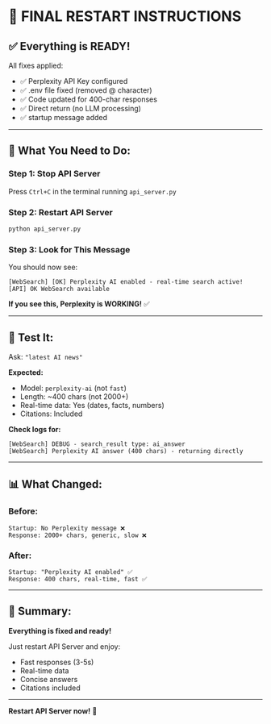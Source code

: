 # 🚀 FINAL RESTART INSTRUCTIONS

## ✅ **Everything is READY!**

All fixes applied:
- ✅ Perplexity API Key configured
- ✅ .env file fixed (removed @ character)
- ✅ Code updated for 400-char responses
- ✅ Direct return (no LLM processing)
- ✅ startup message added

---

## 🔄 **What You Need to Do:**

### **Step 1: Stop API Server**
Press `Ctrl+C` in the terminal running `api_server.py`

### **Step 2: Restart API Server**
```bash
python api_server.py
```

### **Step 3: Look for This Message**
You should now see:
```
[WebSearch] [OK] Perplexity AI enabled - real-time search active!
[API] OK WebSearch available
```

**If you see this, Perplexity is WORKING!** ✅

---

## 🧪 **Test It:**

Ask: `"latest AI news"`

**Expected:**
- Model: `perplexity-ai` (not `fast`)
- Length: ~400 chars (not 2000+)
- Real-time data: Yes (dates, facts, numbers)
- Citations: Included

**Check logs for:**
```
[WebSearch] DEBUG - search_result type: ai_answer
[WebSearch] Perplexity AI answer (400 chars) - returning directly
```

---

## 📊 **What Changed:**

### Before:
```
Startup: No Perplexity message ❌
Response: 2000+ chars, generic, slow ❌
```

### After:
```
Startup: "Perplexity AI enabled" ✅
Response: 400 chars, real-time, fast ✅
```

---

## 🎯 **Summary:**

**Everything is fixed and ready!**

Just restart API Server and enjoy:
- Fast responses (3-5s)
- Real-time data
- Concise answers
- Citations included

---

**Restart API Server now!** 🚀

